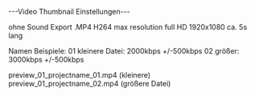 ---Video Thumbnail Einstellungen---

ohne Sound Export .MP4 H264
max resolution full HD 1920x1080
ca. 5s lang

Namen Beispiele: 
01 kleinere Datei: 2000kbps +/-500kbps 
02 größer: 3000kbps +/-500kbps

preview_01_projectname_01.mp4 (kleinere)
preview_01_projectname_02.mp4 (größere Datei)
